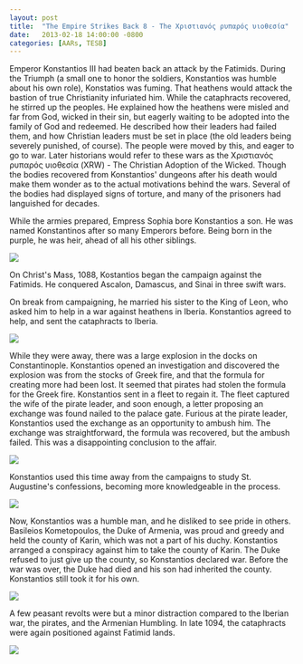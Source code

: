 ```yaml
---
layout: post
title:  "The Empire Strikes Back 8 - The Χριστιανός ρυπαρός υιοθεσία"
date:   2013-02-18 14:00:00 -0800
categories: [AARs, TESB]
---
```

Emperor Konstantios III had beaten back an attack by the Fatimids. During the Triumph (a small one to honor the soldiers, Konstantios was humble about his own role), Konstatios was fuming. That heathens would attack the bastion of true Christianity infuriated him. While the cataphracts recovered, he stirred up the peoples. He explained how the heathens were misled and far from God, wicked in their sin, but eagerly waiting to be adopted into the family of God and redeemed. He described how their leaders had failed them, and how Christian leaders must be set in place (the old leaders being severely punished, of course). The people were moved by this, and eager to go to war. Later historians would refer to these wars as the Χριστιανός ρυπαρός υιοθεσία (XRW) - The Christian Adoption of the Wicked. Though the bodies recovered from Konstantios' dungeons after his death would make them wonder as to the actual motivations behind the wars. Several of the bodies had displayed signs of torture, and many of the prisoners had languished for decades.

While the armies prepared, Empress Sophia bore Konstantios a son. He was named Konstantinos after so many Emperors before. Being born in the purple, he was heir, ahead of all his other siblings.

![](/assets/tesb_images/8-1.png)

On Christ's Mass, 1088, Kostantios began the campaign against the Fatimids. He conquered Ascalon, Damascus, and Sinai in three swift wars.

On break from campaigning, he married his sister to the King of Leon, who asked him to help in a war against heathens in Iberia. Konstantios agreed to help, and sent the cataphracts to Iberia.

![](/assets/tesb_images/8-2.png)

While they were away, there was a large explosion in the docks on Constantinople. Konstantios opened an investigation and discovered the explosion was from the stocks of Greek fire, and that the formula for creating more had been lost. It seemed that pirates had stolen the formula for the Greek fire. Konstantios sent in a fleet to regain it. The fleet captured the wife of the pirate leader, and soon enough, a letter proposing an exchange was found nailed to the palace gate. Furious at the pirate leader, Konstantios used the exchange as an opportunity to ambush him. The exchange was straightforward, the formula was recovered, but the ambush failed. This was a disappointing conclusion to the affair.

![](/assets/tesb_images/8-3.png)

Konstantios used this time away from the campaigns to study St. Augustine's confessions, becoming more knowledgeable in the process.

![](/assets/tesb_images/8-4.png)

Now, Konstantios was a humble man, and he disliked to see pride in others. Basileios Kometopoulos, the Duke of Armenia, was proud and greedy and held the county of Karin, which was not a part of his duchy. Konstantios arranged a conspiracy against him to take the county of Karin. The Duke refused to just give up the county, so Konstantios declared war. Before the war was over, the Duke had died and his son had inherited the county. Konstantios still took it for his own.

![](/assets/tesb_images/8-5.png)

A few peasant revolts were but a minor distraction compared to the Iberian war, the pirates, and the Armenian Humbling. In late 1094, the cataphracts were again positioned against Fatimid lands.

![](/assets/tesb_images/8-6.png)